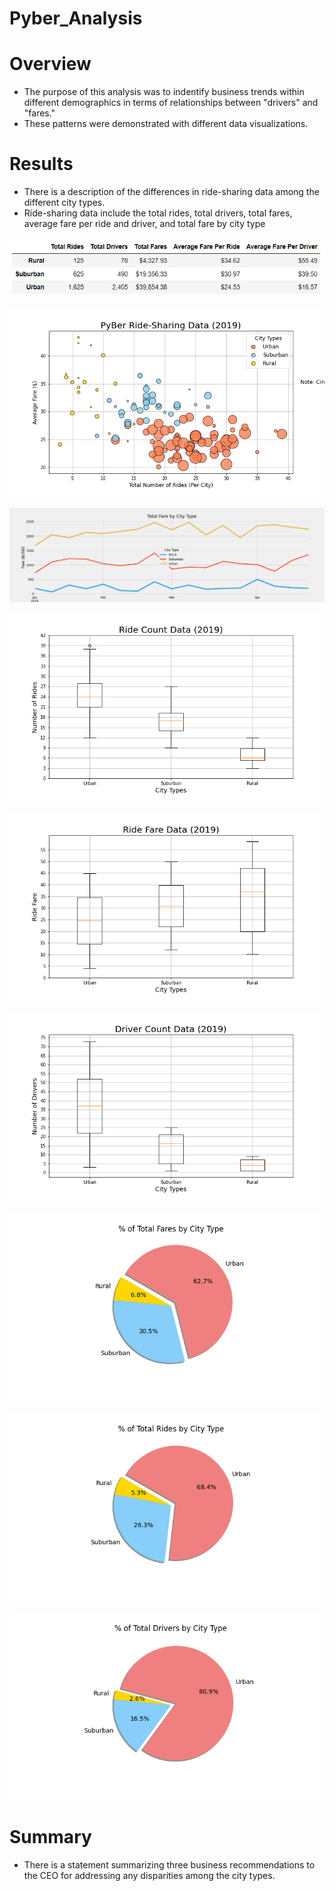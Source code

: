 # Pyber_Analysis

# Overview
* The purpose of this analysis was to indentify business trends within different demographics in terms of relationships between "drivers" and "fares."
* These patterns were demonstrated with different data visualizations.

# Results
* There is a description of the differences in ride-sharing data among the different city types. 
* Ride-sharing data include the total rides, total drivers, total fares, average fare per ride and driver, and total fare by city type

![goals](/analysis/ride_summary.PNG)

![goals](Fig1.png)

![goals](/analysis/Pyber_fare_summary.png)

![goals](Fig2.png)

![goals](Fig3.png)

![goals](Fig4.png)

![goals](Fig5.png)

![goals](Fig6.png)

![goals](Fig7.png)



# Summary
* There is a statement summarizing three business recommendations to the CEO for addressing any disparities among the city types.
